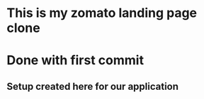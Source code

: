 # This is my zomato landing page clone

# Done with first commit

## Setup created here for our application